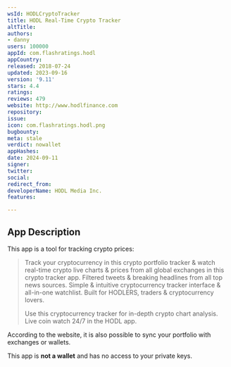 ```yaml
---
wsId: HODLCryptoTracker
title: HODL Real-Time Crypto Tracker
altTitle: 
authors:
- danny
users: 100000
appId: com.flashratings.hodl
appCountry: 
released: 2018-07-24
updated: 2023-09-16
version: '9.11'
stars: 4.4
ratings: 
reviews: 479
website: http://www.hodlfinance.com
repository: 
issue: 
icon: com.flashratings.hodl.png
bugbounty: 
meta: stale
verdict: nowallet
appHashes: 
date: 2024-09-11
signer: 
twitter: 
social: 
redirect_from: 
developerName: HODL Media Inc.
features: 

---
```


## App Description

This app is a tool for tracking crypto prices:

> Track your cryptocurrency in this crypto portfolio tracker & watch real-time crypto live charts & prices from all global exchanges in this crypto tracker app. Filtered tweets & breaking headlines from all top news sources. Simple & intuitive cryptocurrency tracker interface & all-in-one watchlist. Built for HODLERS, traders & cryptocurrency lovers.
>
> Use this cryptocurrency tracker for in-depth crypto chart analysis. Live coin watch 24/7 in the HODL app.

According to the website, it is also possible to sync your portfolio with exchanges or wallets.

This app is **not a wallet** and has no access to your private keys.

